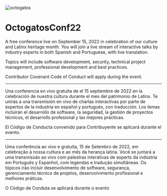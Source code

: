 
![octogatos](https://user-images.githubusercontent.com/20666190/188012666-ad25f373-bb91-4c28-9d52-c486afc0cce7.png)

# OctogatosConf22

A free  conference live on September 15, 2022 in celebration of our culture and Latinx heritage month. You will join a live stream of interactive talks by industry experts in both Spanish and Portuguese, with live translation.

Topics will include software development, security, technical project management, professional development and best practices. 

Contributor Covenant Code of Conduct will apply during the event.

__________________________________________________________________________

Una conferencia en vivo gratuita de el 15 septiembre de 2022 en la celebración de nuestra cultura durante el mes del patrimonio de Latinx. Te unirás a una transmisión en vivo de charlas interactivas por parte de expertos de la industria en español y portugués, con traducción. Los temas incluirán el desarrollo de software, la seguridad, la gestión de proyectos técnicos, el desarrollo profesional y las mejores prácticas. 

El Código de Conducta convenido para Contribuyente se aplicará durante el evento.

 _________________________________________________________________________

Uma conferência ao vivo e gratuita, 15 de Setembro de 2022, em celebração à nossa cultura e ao mês da herança latina. Você se juntará a uma transmissão ao vivo com palestras interativas de experts da indústria em Português y Espanhol, com legendas e tradução simultâneas. Os tópicos irão incluir desenvolvimento de software, segurança, gerenciamento técnico de projetos, desenvolvimento profissional e melhores práticas. 

O Código de Conduta se aplicará durante o evento

